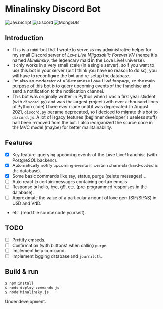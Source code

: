 # Minalinsky Discord Bot

![JavaScript](https://img.shields.io/badge/javascript-%23323330.svg?style=for-the-badge&logo=javascript&logoColor=%23F7DF1E) 
![Discord](https://img.shields.io/badge/%3CServer%3E-%237289DA.svg?style=for-the-badge&logo=discord&logoColor=white)
![MongoDB](https://img.shields.io/badge/MongoDB-%234ea94b.svg?style=for-the-badge&logo=mongodb&logoColor=white)

## Introduction
- This is a mini-bot that I wrote to serve as my administrative helper for my small Discord server of _Love Live Nijigasak'ic Forever VN_ (hence it's named _Minalinsky_, the legendary maid in the Love Live! universe).
- It only works in a very small scale (in a single server), so if you want to use this bot in your server (but I think you have no reason to do so), you will have to reconfigure the bot and re-setup the database.
- I'm also an moderator of a Vietnamese Love Live! fanpage, so the main purpose of this bot is to query upcoming events of the franchise and send a notification to the notification channel.
- This bot was originally written in Python when I was a first year student (with `discord.py`) and was the largest project (with over a thousand lines of Python code) I have ever made until it was deprecated. In August 2021, `discord.py` became deprecated, so I decided to migrate this bot to `discord.js`. A lot of legacy features (beginner developer's useless stuff) had been removed from the bot. I also reorganized the source code in the MVC model (maybe) for better maintainability.

## Features
- [x] Key feature: querying upcoming events of the Love Live! franchise (with PostgreSQL backend).
- [x] Automatically notify upcoming events in certain channels (hard-coded in the database).
- [x] Some basic commands like say, status, purge (delete messages)...
- [ ] Auto react to certain messages containing certain emojis.
- [ ] Response to hello, bye, g9, etc. (pre-programmed responses in the database).
- [ ] Approximate the value of a particular amount of love gem (SIF/SIFAS) in USD and VND.
- etc. (read the source code yourself).

## TODO
- [ ] Prettify embeds.
- [ ] Confirmation (with buttons) when calling `purge`.
- [ ] Implement help command.
- [ ] Implement logging database and `journalctl`.

## Build & run
``` bash 
$ npm install
$ node deploy-commands.js
$ node Minalinsky.js
```
Under development.